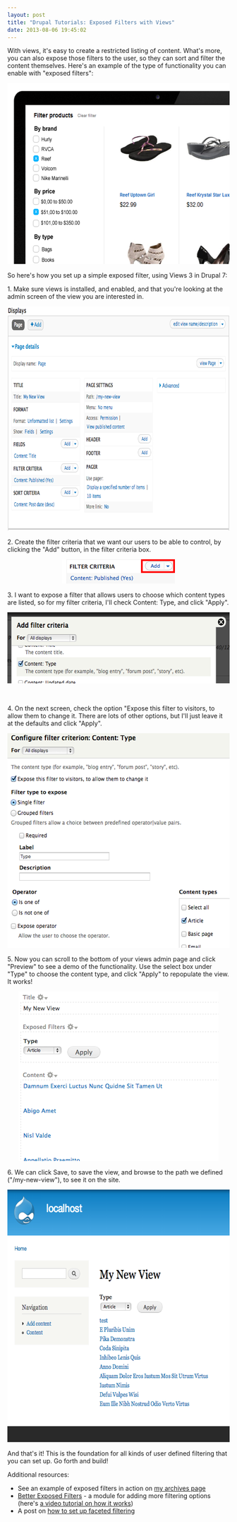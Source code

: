 ```yaml
---
layout: post
title: "Drupal Tutorials: Exposed Filters with Views"
date: 2013-08-06 19:45:02
---
```


<p class="p1">
  With views, it's easy to create a restricted listing of content. What's more, you can also expose those filters to the user, so they can sort and filter the content themselves. Here's an example of the type of functionality you can enable with "exposed filters":
</p>

<p class="p1" style="text-align: center;">
  <img alt="Filtered results for shoes." src="/assets/images/faceted-search-filters-and-sorting-options-for-sitefinity-ecommerce.png" style="width: 590px; height: 410px;" />
</p>

<p class="p1">
  So here's how you set up a simple exposed filter, using Views 3 in Drupal 7:
</p>

<p class="p1">
  1. Make sure views is installed, and enabled, and that you're looking at the admin screen of the view you are interested in.
</p>

<p class="p1" style="text-align: center;">
  <img alt="" src="/assets/images/drupal_views_admin.png" style="width: 803px; height: 508px;" />
</p>

<p class="p1">
  2. Create the filter criteria that we want our users to be able to control, by clicking the "Add" button, in the filter criteria box.
</p>

<p class="p1" style="text-align: center;">
  <img alt="" src="/assets/images/drupal_filter_criteria_2_1.png" style="width: 256px; height: 55px;" />
</p>

<p class="p1">
  3. I want to expose a filter that allows users to choose which content types are listed, so for my filter criteria, I'll check Content: Type, and click "Apply".
</p>

<p class="p1" style="text-align: center;">
  <img alt="" src="/assets/images/drupal_filter_criteria_1.png" style="width: 574px; height: 161px;" />
</p>

<p class="p1">
   
</p>

<p class="p1">
  4. On the next screen, check the option "Expose this filter to visitors, to allow them to change it. There are lots of other options, but I'll just leave it at the defaults and click "Apply".
</p>

<p class="p1" style="text-align: center;">
  <img alt="" src="/assets/images/drupal_exposed_views_1.png" style="width: 545px; height: 486px;" />
</p>

<p class="p1">
  5. Now you can scroll to the bottom of your views admin page and click "Preview" to see a demo of the functionality. Use the select box under "Type" to choose the content type, and click "Apply" to repopulate the view. It works!
</p>

<p class="p1" style="text-align: center;">
  <img alt="" src="/assets/images/drupal_exposed_views_2.png" style="width: 454px; height: 384px;" />
</p>

<p class="p1">
  6. We can click Save, to save the view, and browse to the path we defined ("/my-new-view"), to see it on the site.
</p>

<p class="p1" style="text-align: center;">
  <img alt="A basic example of Drupal exposed views." src="/assets/images/drupal_exposed_views_example.png" style="width: 627px; height: 572px;" />
</p>

<p class="p1">
  And that's it! This is the foundation for all kinds of user defined filtering that you can set up. Go forth and build!
</p>

<p class="p1">
  Additional resources:
</p>

<ul class="ul1">
  <li class="li1">
    See an example of exposed filters in action on <a href="http://bryanbraun.com/blog-archives">my archives page</a>
  </li>
  <li class="li1">
    <a href="https://drupal.org/project/better_exposed_filters">Better Exposed Filters</a> - a module for adding more filtering options (here's <a href="http://codekarate.com/daily-dose-of-drupal/drupal-7-better-exposed-filters">a video tutorial on how it works</a>)
  </li>
  <li class="li3">
    <span class="s1">A post on <a href="http://envisioninteractive.com/drupal/drupal-7-views-with-faceted-filters-without-apachesolr/">how to set up faceted filtering</a></span>
  </li>
</ul>